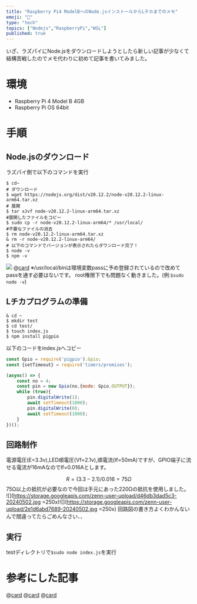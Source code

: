 ```yaml
---
title: "Raspberry Pi4 ModelBへのNode.jsインストールからLチカまでのメモ"
emoji: "📝"
type: "tech"
topics: ["Nodejs","RaspberryPi","WSL"]
published: true
---
```

いざ、ラズパイにNode.jsをダウンロードしようとしたら新しい記事が少なくて結構苦戦したのでメモ代わりに初めて記事を書いてみました。

# 環境
- Raspberry Pi 4 Model B 4GB
- Raspberry Pi OS 64bit

# 手順
## Node.jsのダウンロード
ラズパイ側で以下のコマンドを実行

```
$ cd~
# ダウンロード
$ wget https://nodejs.org/dist/v20.12.2/node-v20.12.2-linux-arm64.tar.xz
# 展開
$ tar xJvf node-v20.12.2-linux-arm64.tar.xz
#展開したファイルをコピー
$ sudo cp -r node-v20.12.2-linux-arm64/* /usr/local/
#不要なファイルの消去
$ rm node-v20.12.2-linux-arm64.tar.xz
& rm -r node-v20.12.2-linux-arm64/
# 以下のコマンドでバージョンが表示されたらダウンロード完了！
$ node -v
$ npm -v
```
![](https://storage.googleapis.com/zenn-user-upload/029ed0cc0f95-20240502.png)
@[card](https://nodejs.org/en/download/prebuilt-binaries)
※/usr/local/binは環境変数passに予め登録されているので改めてpassを通す必要はないです。
root権限下でも問題なく動きました。(例:```$sudo node -v```)

## Lチカプログラムの準備
```
& cd ~
$ mkdir test
$ cd test/
$ touch index.js
$ npm install pigpio
```
以下のコードをindex.jsへコピー
```js:index.js
const Gpio = require('pigpio').Gpio;
const {setTimeout} = require('timers/promises');

(async() => {
    const no = 4;
    const pin = new Gpio(no,{mode: Gpio.OUTPUT});
    while (true){
        pin.digitalWrite(1);
        await setTimeout(1000);
        pin.digitalWrite(0);
        await setTimeout(1000);
    }
})();
```
## 回路制作
電源電圧(E=3.3v),LED順電圧(Vf=2.1v),順電流(If=50mA)ですが、GPIO端子に流せる電流が16mAなのでIf=0.016Aとします。

$$
R=(3.3-2.1)/0.016=75Ω
$$
75Ω以上の抵抗が必要なので今回は手元にあった220Ωの抵抗を使用しました。
![](https://storage.googleapis.com/zenn-user-upload/d46db3dad5c3-20240502.jpg =250x)![](https://storage.googleapis.com/zenn-user-upload/2e1d6abd7689-20240502.jpg =250x)
回路図の書き方よくわかんないんで間違ってたらごめんなさい、、
## 実行
testディレクトリで```$sudo node index.js```を実行

# 参考にした記事
@[card](https://qiita.com/sda134/items/7c55a537401eaa9679c6)
@[card](https://zenn.dev/tmitsuoka0423/articles/nodejs-raspberry-pi-setup)
@[card](https://qiita.com/sda134/items/7c55a537401eaa9679c6)

